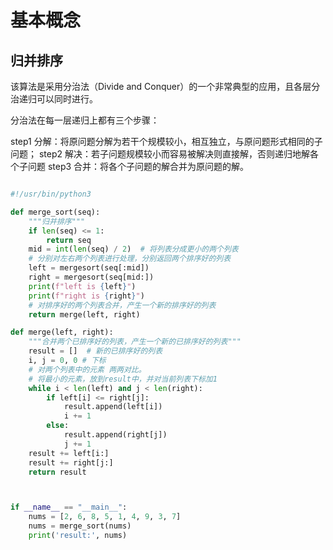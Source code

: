 # 基本概念

## 归并排序


该算法是采用分治法（Divide and Conquer）的一个非常典型的应用，且各层分治递归可以同时进行。


分治法在每一层递归上都有三个步骤：

step1 分解：将原问题分解为若干个规模较小，相互独立，与原问题形式相同的子问题；
step2 解决：若子问题规模较小而容易被解决则直接解，否则递归地解各个子问题
step3 合并：将各个子问题的解合并为原问题的解。

```python

#!/usr/bin/python3

def merge_sort(seq):
    """归并排序"""
    if len(seq) <= 1:
        return seq
    mid = int(len(seq) / 2)  # 将列表分成更小的两个列表
    # 分别对左右两个列表进行处理，分别返回两个排序好的列表
    left = mergesort(seq[:mid])
    right = mergesort(seq[mid:])
    print(f"left is {left}")
    print(f"right is {right}")
    # 对排序好的两个列表合并，产生一个新的排序好的列表
    return merge(left, right)

def merge(left, right):
    """合并两个已排序好的列表，产生一个新的已排序好的列表"""
    result = []  # 新的已排序好的列表
    i, j = 0, 0 # 下标
    # 对两个列表中的元素 两两对比。
    # 将最小的元素，放到result中，并对当前列表下标加1
    while i < len(left) and j < len(right):
        if left[i] <= right[j]:
            result.append(left[i])
            i += 1
        else:
            result.append(right[j])
            j += 1
    result += left[i:]
    result += right[j:]
    return result



if __name__ == "__main__":
    nums = [2, 6, 8, 5, 1, 4, 9, 3, 7]
    nums = merge_sort(nums)
    print('result:', nums)












    
```